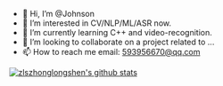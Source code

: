 - 👋 Hi, I’m @Johnson
- 👀 I’m interested in CV/NLP/ML/ASR now.
- 🌱 I’m currently learning C++ and video-recognition.
- 💞️ I’m looking to collaborate on a project related to ...
- 📫 How to reach me 
      email: 593956670@qq.com

<!---
zlszhonglongshen/zlszhonglongshen is a ✨ special ✨ repository because its `README.md` (this file) appears on your GitHub profile.
You can click the Preview link to take a look at your changes.
--->

[![zlszhonglongshen's github stats](https://github-readme-stats.vercel.app/api?username=zlszhonglongshen)](https://github.com/zlszhonglongshen/github-readme-stats)
